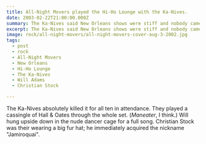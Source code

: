 ```yaml
---
title: All-Night Movers played the Hi-Ho Lounge with the Ka-Nives.
date: 2003-02-22T21:00:00.000Z
summary: The Ka-Nives said New Orleans shows were stiff and nobody came. This time they were right.
excerpt: The Ka-Nives said New Orleans shows were stiff and nobody came. This time they were right.
image: rock/all-night-movers/all-night-movers-cover-aug-3-2002.jpg
tags:
  - post
  - rock
  - All-Night Movers
  - New Orleans
  - Hi-Ho Lounge
  - The Ka-Nives
  - Will Adams
  - Christian Stock

---
```


The Ka-Nives absolutely killed it for all ten in attendance. They played a cassingle of Hall & Oates through the whole set. (_Maneater_, I think.) Will hung upside down in the nude dancer cage for a full song. Christian Stock was their wearing a big fur hat; he immediately acquired the nickname "Jamiroquai".